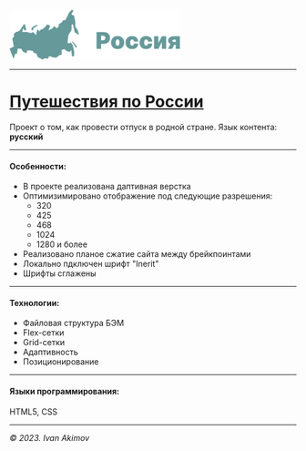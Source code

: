 <img src="./images/readme-header.svg" width="300">

________
# [Путешествия по России](https://dartvayder582.github.io/russian-travel/)
Проект о том, как провести отпуск в родной стране.
Язык контента: **русский**
________
#### Особенности:
* В проекте реализована даптивная верстка
* Оптимизимировано отображение под следующие разрешения:
  + 320
  + 425
  + 468
  + 1024
  + 1280 и более
* Реализовано планое сжатие сайта между брейкпоинтами
* Локально пдключен шрифт "Inerit"
* Шрифты сглажены
________
#### Технологии:
* Файловая структура БЭМ
* Flex-сетки
* Grid-сетки
* Адаптивность
* Позиционирование
________
#### Языки программирования:
HTML5, CSS
***
*© 2023. Ivan Akimov*
